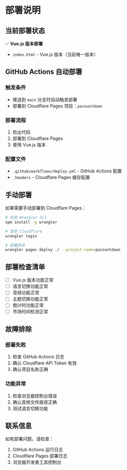# 部署说明

## 当前部署状态

✅ **Vue.js 版本部署**
- `index.html` - Vue.js 版本（当前唯一版本）

## GitHub Actions 自动部署

### 触发条件
- 推送到 `main` 分支时自动触发部署
- 部署到 Cloudflare Pages 项目：`pacountdown`

### 部署流程
1. 检出代码
2. 部署到 Cloudflare Pages
3. 使用 Vue.js 版本

### 配置文件
- `.github/workflows/deploy.yml` - GitHub Actions 配置
- `_headers` - Cloudflare Pages 缓存配置

## 手动部署

如果需要手动部署到 Cloudflare Pages：

```bash
# 安装 Wrangler CLI
npm install -g wrangler

# 登录 Cloudflare
wrangler login

# 部署项目
wrangler pages deploy ./ --project-name=pacountdown
```

## 部署检查清单

- [ ] Vue.js 版本功能正常
- [ ] 语言切换功能正常
- [ ] 音频功能正常
- [ ] 主题切换功能正常
- [ ] 倒计时功能正常
- [ ] 市场时间检测正常

## 故障排除

### 部署失败
1. 检查 GitHub Actions 日志
2. 确认 Cloudflare API Token 有效
3. 确认项目名称正确

### 功能异常
1. 检查浏览器控制台错误
2. 确认音频文件路径正确
3. 测试语言切换功能

## 联系信息

如有部署问题，请检查：
1. GitHub Actions 运行日志
2. Cloudflare Pages 部署日志
3. 浏览器开发者工具控制台
